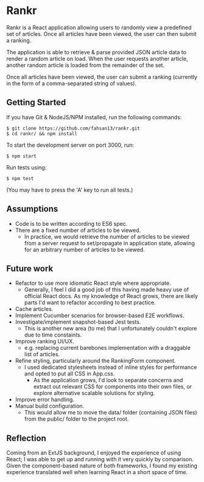 # Rankr

Rankr is a React application allowing users to randomly view a predefined set of articles. Once all articles have been viewed, the user can then submit a ranking. 

The application is able to retrieve & parse provided JSON article data to render a random article on load. When the user requests another article, another random article is loaded from the remainder of the set. 

Once all articles have been viewed, the user can submit a ranking (currently in the form of a comma-separated string of values).

## Getting Started

If you have Git & NodeJS/NPM installed, run the following commands:

```
$ git clone https://github.com/fahsan13/rankr.git
$ cd rankr/ && npm install
```

To start the development server on port 3000, run:

```
$ npm start
```

Run tests using:

```
$ npm test
```
(You may have to press the 'A' key to run all tests.)

## Assumptions

- Code is to be written according to ES6 spec. 
- There are a fixed number of articles to be viewed.
    - In practice, we would retrieve the number of articles to be viewed from a server request to set/propagate in application state, allowing for an arbitrary number of articles to be viewed.

## Future work

- Refactor to use more idiomatic React style where appropriate.
    - Generally, I feel I did a good job of this having made heavy use of official React docs. As my knowledge of React grows, there are likely parts I'd want to refactor according to best practice.
- Cache articles.
- Implement Cucumber scenarios for browser-based E2E workflows.
- Investigate/implement snapshot-based Jest tests.
    - This is another new area (to me) that I unfortunately couldn't explore due to time constaints.
- Improve ranking UI/UX.
    - e.g. replacing current barebones implementation with a draggable list of articles.
- Refine styling, particularly around the RankingForm component.
    - I used dedicated stylesheets instead of inline styles for performance and opted to put all CSS in App.css. 
        - As the application grows, I'd look to separate concerns and extract out relevant CSS for components into their own files, or explore alternative scalable solutions for styling.
- Improve error handling.
- Manual build configuration.
    - This would allow me to move the data/ folder (containing JSON files) from the public/ folder to the project root.

## Reflection

Coming from an ExtJS background, I enjoyed the experience of using React; I was able to get up and running with it very quickly by comparison. Given the component-based nature of both frameworks, I found my existing experience translated well when learning React in a short space of time.